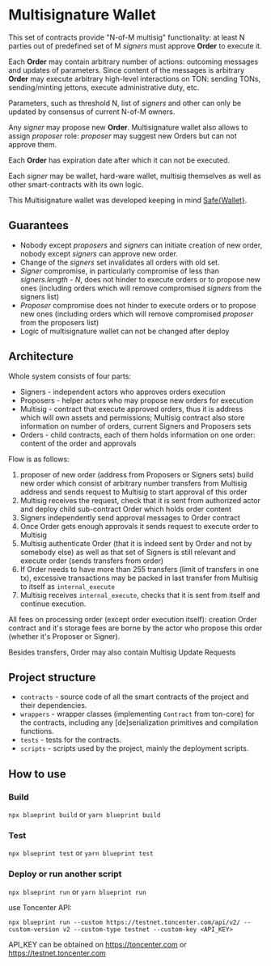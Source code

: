 # Multisignature Wallet

This set of contracts provide "N-of-M multisig" functionality: at least N parties out of predefined set of M _signers_ must approve **Order** to execute it.

Each **Order** may contain arbitrary number of actions: outcoming messages and updates of parameters. Since content of the messages is arbitrary **Order** may execute arbitrary high-level interactions on TON: sending TONs, sending/minting jettons, execute administrative duty, etc.

Parameters, such as threshold N, list of _signers_ and other can only be updated by consensus of current N-of-M owners.

Any _signer_ may propose new **Order**. Multisignature wallet also allows to assign _proposer_ role: _proposer_ may suggest new Orders but can not approve them.

Each **Order** has expiration date after which it can not be executed.

Each _signer_ may be wallet, hard-ware wallet, multisig themselves as well as other smart-contracts with its own logic.

This Multisignature wallet was developed keeping in mind [Safe{Wallet}](https://app.safe.global/welcome).

## Guarantees

- Nobody except _proposers_ and _signers_ can initiate creation of new order, nobody except _signers_ can approve new order.
- Change of the _signers_ set invalidates all orders with old set.
- _Signer_ compromise, in particularly compromise of less than _signers.length - N_, does not hinder to execute orders or to propose new ones (including orders which will remove compromised _signers_ from the signers list)
- _Proposer_ compromise does not hinder to execute orders or to propose new ones (including orders which will remove compromised _proposer_ from the proposers list)
- Logic of multisignature wallet can not be changed after deploy

## Architecture
Whole system consists of four parts:
* Signers - independent actors who approves orders execution
* Proposers - helper actors who may propose new orders for execution
* Multisig - contract that execute approved orders, thus it is address which will own assets and permissions; Multisig contract also store information on number of orders, current Signers and Proposers sets
* Orders - child contracts, each of them holds information on one order: content of the order and approvals

Flow is as follows:
1) proposer of new order (address from Proposers or Signers sets) build new order which consist of arbitrary number transfers from Multisig address and sends request to Multisig to start approval of this order
2) Multisig receives the request, check that it is sent from authorized actor and deploy child sub-contract Order which holds order content
3) Signers independently send approval messages to Order contract
4) Once Order gets enough approvals it sends request to execute order to Multisig
5) Multisig authenticate Order (that it is indeed sent by Order and not by somebody else) as well as that set of Signers is still relevant and execute order (sends transfers from order)
6) If Order needs to have more than 255 transfers (limit of transfers in one tx), excessive transactions may be packed in last transfer from Multisig to itself as `internal_execute`
7) Multisig receives `internal_execute`, checks that it is sent from itself and continue execution.

All fees on processing order (except order execution itself): creation Order contract and it's storage fees are borne by the actor who propose this order (whether it's Proposer or Signer).

Besides transfers, Order may also contain Multisig Update Requests



## Project structure

-   `contracts` - source code of all the smart contracts of the project and their dependencies.
-   `wrappers` - wrapper classes (implementing `Contract` from ton-core) for the contracts, including any [de]serialization primitives and compilation functions.
-   `tests` - tests for the contracts.
-   `scripts` - scripts used by the project, mainly the deployment scripts.

## How to use

### Build

`npx blueprint build` or `yarn blueprint build`

### Test

`npx blueprint test` or `yarn blueprint test`

### Deploy or run another script

`npx blueprint run` or `yarn blueprint run`

use Toncenter API:

`npx blueprint run --custom https://testnet.toncenter.com/api/v2/ --custom-version v2 --custom-type testnet --custom-key <API_KEY> `

API_KEY can be obtained on https://toncenter.com or https://testnet.toncenter.com


